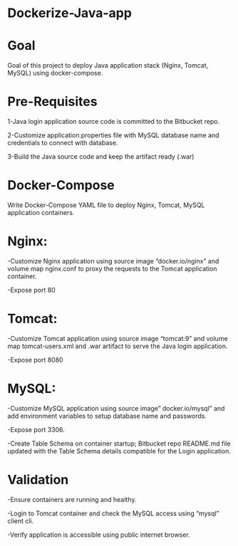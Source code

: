 # Dockerize-Java-app
# Goal
Goal of this project to deploy Java application stack (Nginx, Tomcat, MySQL) using docker-compose.

# Pre-Requisites
1-Java login application source code is committed to the Bitbucket repo.

2-Customize application.properties file with MySQL database name and credentials to connect with database.

3-Build the Java source code and keep the artifact ready (.war)

# Docker-Compose
Write Docker-Compose YAML file to deploy Nginx, Tomcat, MySQL application  containers.

# Nginx:

-Customize Nginx application using source image “docker.io/nginx” and volume map nginx.conf to proxy the requests to the Tomcat application container.

-Expose port 80

# Tomcat:

-Customize Tomcat application using source image “tomcat:9” and volume map tomcat-users.xml and .war artifact to serve the Java login application.

-Expose port 8080

# MySQL:

-Customize MySQL application using source image” docker.io/mysql” and add environment variables to setup database name and passwords.

-Expose port 3306.

-Create Table Schema on container startup;  Bitbucket repo README.md file updated with the Table Schema details compatible for the Login application.

# Validation

-Ensure containers are running and healthy.

-Login to Tomcat container and check the MySQL access using “mysql” client cli.

-Verify application is accessible using public internet browser.
